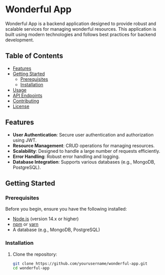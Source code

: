 # Wonderful App

Wonderful App is a backend application designed to provide robust and scalable services for managing wonderful resources. This application is built using modern technologies and follows best practices for backend development.

## Table of Contents

- [Features](#features)
- [Getting Started](#getting-started)
  - [Prerequisites](#prerequisites)
  - [Installation](#installation)
- [Usage](#usage)
- [API Endpoints](#api-endpoints)
- [Contributing](#contributing)
- [License](#license)

## Features

- **User Authentication**: Secure user authentication and authorization using JWT.
- **Resource Management**: CRUD operations for managing resources.
- **Scalability**: Designed to handle a large number of requests efficiently.
- **Error Handling**: Robust error handling and logging.
- **Database Integration**: Supports various databases (e.g., MongoDB, PostgreSQL).

## Getting Started

### Prerequisites

Before you begin, ensure you have the following installed:

- [Node.js](https://nodejs.org/) (version 14.x or higher)
- [npm](https://www.npmjs.com/) or [yarn](https://yarnpkg.com/)
- A database (e.g., MongoDB, PostgreSQL)

### Installation

1. Clone the repository:
   ```bash
   git clone https://github.com/yourusername/wonderful-app.git
   cd wonderful-app